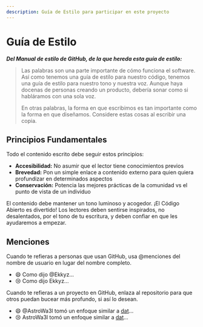 ```yaml
---
description: Guía de Estilo para participar en este proyecto
---
```


# Guía de Estilo

_**Del Manual de estilo de GitHub, de la que hereda esta guía de estilo:**_

> Las palabras son una parte importante de cómo funciona el software. Así como tenemos una guía de estilo para nuestro código, tenemos una guía de estilo para nuestro tono y nuestra voz. Aunque haya docenas de personas creando un producto, debería sonar como si habláramos con una sola voz.
> 
> En otras palabras, la forma en que escribimos es tan importante como la forma en que diseñamos. Considere estas cosas al escribir una copia.

## Principios Fundamentales

Todo el contenido escrito debe seguir estos principios:

* **Accesibilidad:** No asumir que el lector tiene conocimientos previos
* **Brevedad:** Pon un simple enlace a contenido externo para quien quiera profundizar en determinados aspectos
* **Conservación:** Potencia las mejores prácticas de la comunidad vs el punto de vista de un individuo

El contenido debe mantener un tono luminoso y acogedor. ¡El Código Abierto es divertido! Los lectores deben sentirse inspirados, no desalentados, por el tono de tu escritura, y deben confiar en que les ayudaremos a empezar.

## Menciones

Cuando te refieras a personas que usan GitHub, usa @menciones del nombre de usuario en lugar del nombre completo.

* 😄 Como dijo @Ekkyz...
* 😢 Como dijo Ekkyz...

Cuando te refieras a un proyecto en GitHub, enlaza al repositorio para que otros puedan bucear más profundo, si así lo desean.

* 😄 @AstroWa3l tomó un enfoque similar a [dat](https://github.com/datproject/dat)...
* 😢 AstroWa3l tomó un enfoque similar a [dat](https://github.com/datproject/dat)...

